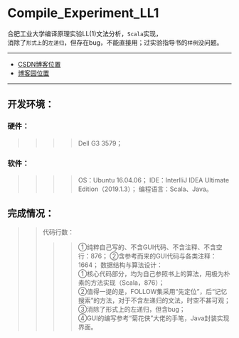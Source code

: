 # Compile_Experiment_LL1
合肥工业大学编译原理实验LL(1)文法分析，``Scala``实现，<br>消除了``形式上``的``左递归``，但存在bug，不能直接用；过实验指导书的``样例``没问题。
****
* [CSDN博客位置](https://blog.csdn.net/u25th_engineer/article/details/102643982)
* [博客园位置](https://www.cnblogs.com/25th-engineer/p/11707006.html)
****
## 开发环境：
### 硬件： 
>>>>Dell G3 3579；
### 软件：
>>>>OS：Ubuntu 16.04.06；
>>>>IDE：InterlliJ IDEA Ultimate Edition（2019.1.3）；
>>>>编程语言：Scala、Java。
## 完成情况：
>>代码行数：
>>>>①纯粹自己写的、不含GUI代码、不含注释、不含空行：876；
>>>>②含参考而来的GUI代码与各类注释：1664；
>>数据结构与算法设计：<br>
①核心代码部分，均为自己参照书上的算法，用极为朴素的方法实现（Scala，876）；<br>②值得一提的是，FOLLOW集采用“先定位”，后“记忆搜索”的方法，对于不含左递归的文法，时空不甚可观；<br>③消除了形式上的左递归，但含bug；<br>④GUI的编写参考“菊花侠”大佬的手笔，Java封装实现界面。
